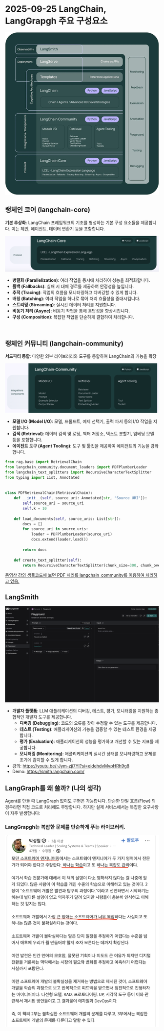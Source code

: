 # 2025-09-25 LangChain, LangGrapgh 주요 구성요소

![랭체인 주요 컴포넌트](./assert/LangChain-Component.webp)

## 랭체인 코어 (langchain-core)

**기본 추상화**: LangChain 프레임워크의 기초를 형성하는 기본 구성 요소들을 제공합니다. 이는 체인, 에이전트, 데이터 변환기 등을 포함합니다.

![랭체인 코어](./assert/langchain-core-components.png)

- **병렬화 (Parallelization)**: 여러 작업을 동시에 처리하여 성능을 최적화합니다.
- **폴백 (Fallbacks)**: 실패 시 대체 경로를 제공하여 안정성을 높입니다.
- **추적 (Tracing)**: 작업의 흐름을 모니터링하고 디버깅할 수 있게 합니다.
- **배칭 (Batching)**: 여러 작업을 하나로 묶어 처리 효율성을 증대시킵니다.
- **스트리밍 (Streaming)**: 실시간 데이터 처리를 지원합니다.
- **비동기 처리 (Async)**: 비동기 작업을 통해 응답성을 향상시킵니다.
- **구성 (Composition)**: 복잡한 작업을 단순하게 결합하여 처리합니다.

<br />

## 랭체인 커뮤니티 (langchain-community)

**서드파티 통합**: 다양한 외부 라이브러리와 도구를 통합하여 LangChain의 기능을 확장

![랭체인 커뮤니티](./assert/langchain-community-components.png)

- **모델 I/O (Model I/O)**: 모델, 프롬프트, 예제 선택기, 출력 파서 등의 I/O 작업을 지원합니다.
- **검색 (Retrieval)**: 데이터 검색 및 로딩, 벡터 저장소, 텍스트 분할기, 임베딩 모델 등을 포함합니다.
- **에이전트 도구 (Agent Tooling)**: 도구 및 툴킷을 제공하여 에이전트의 기능을 강화합니다.

```python
from rag.base import RetrievalChain
from langchain_community.document_loaders import PDFPlumberLoader
from langchain_text_splitters import RecursiveCharacterTextSplitter
from typing import List, Annotated


class PDFRetrievalChain(RetrievalChain):
    def __init__(self, source_uri: Annotated[str, "Source URI"]):
        self.source_uri = source_uri
        self.k = 10

    def load_documents(self, source_uris: List[str]):
        docs = []
        for source_uri in source_uris:
            loader = PDFPlumberLoader(source_uri)
            docs.extend(loader.load())

        return docs

    def create_text_splitter(self):
        return RecursiveCharacterTextSplitter(chunk_size=300, chunk_overlap=50)
```

[동영상 강의 샘플코드에 보면 PDF 처리를 langchain_community를 이용하여 처리하고 있음.](https://github.com/teddylee777/langchain-kr/blob/main/17-LangGraph/02-Structures/rag/pdf.py)

## LangSmith

![랭체인 커뮤니티](./assert/langsmith.png)

- **개발자 플랫폼**: LLM 애플리케이션의 디버깅, 테스트, 평가, 모니터링을 지원하는 종합적인 개발자 도구를 제공합니다.
  - **디버깅 (Debugging)**: 코드의 오류를 찾아 수정할 수 있는 도구를 제공합니다.
  - **테스트 (Testing)**: 애플리케이션의 기능을 검증할 수 있는 테스트 환경을 제공합니다.
  - **평가 (Evaluation)**: 애플리케이션의 성능을 평가하고 개선할 수 있는 지표를 제공합니다.
  - **모니터링 (Monitoring)**: 애플리케이션의 실시간 상태를 모니터링하고 문제를 조기에 감지할 수 있게 합니다.
- 강의: https://youtu.be/-Jym-zji7YI?si=eidehdvMvpHRh9g8
- Demo: https://smith.langchain.com/

## LangGraph를 왜 쓸까? (나의 생각)

Agent를 만들 때 LangGraph 없이도 구현은 가능합니다.
단순한 단일 흐름(Flow) 의 경우라면 직접 코드로 처리해도 무방합니다.
하지만 실제 서비스에서는 복잡한 요구사항이 자주 발생합니다:

### LangGrapgh는 복잡한 문제를 단순하게 푸는 라이브러리.

![랭체인 커뮤니티](./assert/parksungchul.png)
